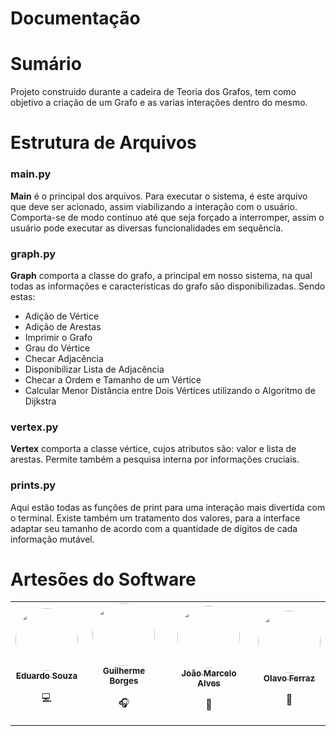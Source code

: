 # Documentação

# Sumário

Projeto construido durante a cadeira de Teoria dos Grafos, tem como objetivo a criação de um Grafo e as varias interações dentro do mesmo.
# Estrutura de Arquivos

### main.py
**Main** é o principal dos arquivos. Para executar o sistema, é
este arquivo que deve ser acionado, assim viabilizando a interação
com o usuário. Comporta-se de modo contínuo até que seja
forçado a interromper, assim o usuário pode executar as
diversas funcionalidades em sequência.

### graph.py
**Graph** comporta a classe do grafo, a principal em nosso
sistema, na qual todas as informações e características do
grafo são disponibilizadas. Sendo estas: 

* Adição de Vértice
* Adição de Arestas
* Imprimir o Grafo
* Grau do Vértice
* Checar Adjacência
* Disponibilizar Lista de Adjacência
* Checar a Ordem e Tamanho de um Vértice
* Calcular Menor Distância entre Dois Vértices utilizando o Algoritmo de Dijkstra

### vertex.py
**Vertex** comporta a classe vértice, cujos atributos são: valor
e lista de arestas. Permite também a pesquisa interna por
informações cruciais.

### prints.py
Aqui estão todas as funções de print para uma interação mais divertida com o terminal. Existe também um tratamento dos valores, para a interface adaptar seu tamanho de acordo com a quantidade de dígitos de cada informação mutável.

# Artesões do Software

<table align="center">
  <tr>
    <td align="center"><a href="https://github.com/DuduSouzaVeiga"><img style="border-radius: 50%;" src="https://avatars.githubusercontent.com/u/54594204?v=4" width="100px;" alt=""/><br /><sub><b>Eduardo Souza</b></sub></a><br /><p>💻</p></td>
    <td align="center"><a href="https://github.com/gtborges"><img style="border-radius: 50%;" src="https://avatars.githubusercontent.com/u/49994586?v=4" width="100px;" alt=""/><br /><sub><b>Guilherme Borges</b></sub></a><br /><p>🎧</p></td>
    <td align="center"><a href="https://github.com/JoMaAlves"><img style="border-radius: 50%;" src="https://avatars.githubusercontent.com/u/50152498?v=4" width="100px;" alt=""/><br /><sub><b>João Marcelo Alves</b></sub></a><br /><p>🦖</p></td>
    <td align="center"><a href="https://github.com/OlavoFerraz"><img style="border-radius: 50%;" src="https://avatars.githubusercontent.com/u/51130831?v=4" width="100px;" alt=""/><br /><sub><b>Olavo Ferraz</b></sub></a><br /><p href="https://github.com/OlavoFerraz">🌵</p></td>
  </tr>
</table>